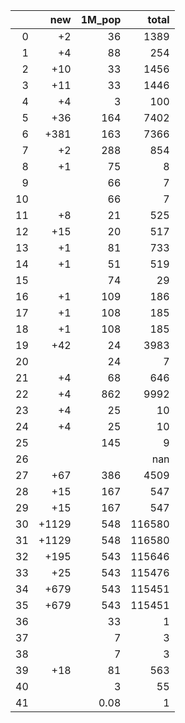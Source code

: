 |    |   new |   1M_pop |   total |
|---:|------:|---------:|--------:|
|  0 |    +2 |    36    |    1389 |
|  1 |    +4 |    88    |     254 |
|  2 |   +10 |    33    |    1456 |
|  3 |   +11 |    33    |    1446 |
|  4 |    +4 |     3    |     100 |
|  5 |   +36 |   164    |    7402 |
|  6 |  +381 |   163    |    7366 |
|  7 |    +2 |   288    |     854 |
|  8 |    +1 |    75    |       8 |
|  9 |       |    66    |       7 |
| 10 |       |    66    |       7 |
| 11 |    +8 |    21    |     525 |
| 12 |   +15 |    20    |     517 |
| 13 |    +1 |    81    |     733 |
| 14 |    +1 |    51    |     519 |
| 15 |       |    74    |      29 |
| 16 |    +1 |   109    |     186 |
| 17 |    +1 |   108    |     185 |
| 18 |    +1 |   108    |     185 |
| 19 |   +42 |    24    |    3983 |
| 20 |       |    24    |       7 |
| 21 |    +4 |    68    |     646 |
| 22 |    +4 |   862    |    9992 |
| 23 |    +4 |    25    |      10 |
| 24 |    +4 |    25    |      10 |
| 25 |       |   145    |       9 |
| 26 |       |          |     nan |
| 27 |   +67 |   386    |    4509 |
| 28 |   +15 |   167    |     547 |
| 29 |   +15 |   167    |     547 |
| 30 | +1129 |   548    |  116580 |
| 31 | +1129 |   548    |  116580 |
| 32 |  +195 |   543    |  115646 |
| 33 |   +25 |   543    |  115476 |
| 34 |  +679 |   543    |  115451 |
| 35 |  +679 |   543    |  115451 |
| 36 |       |    33    |       1 |
| 37 |       |     7    |       3 |
| 38 |       |     7    |       3 |
| 39 |   +18 |    81    |     563 |
| 40 |       |     3    |      55 |
| 41 |       |     0.08 |       1 |
